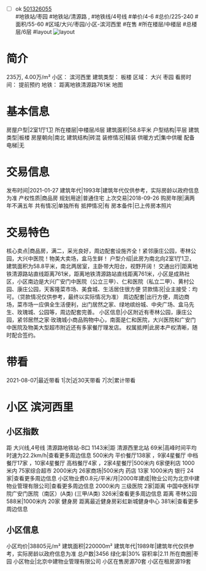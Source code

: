 - [ ] ok [501326055](https://bj.5i5j.com/ershoufang/501326055.html)  
 #地铁站/枣园 #地铁站/清源路 ,  #地铁线/4号线
#单价/4-6 #总价/225-240 #面积/55-60   #区域/大兴/枣园/小区-滨河西里 #在售 #所在楼层/中楼层 #总楼层/6层 #layout 
![layout](http://image2a.5i5j.com/bdir/layout/94a1c61bd667469c84b3477dc591b114.jpg_P5.jpg) 
# 简介 
 235万,  4.00万/m² 
小区： 滨河西里
建筑类型： 板楼
区域： 大兴 枣园
看房时间： 提前预约
地铁： 距离地铁清源路761米 地图
# 基本信息 
 房屋户型|2室1厅1卫
所在楼层|中楼层/6层
建筑面积|58.8平米
户型结构|平层
建筑类型|板楼
房屋朝向|南北
建筑结构|砖混
装修情况|精装
供暖方式|集中供暖
配备电梯|无
# 交易信息 
 发布时间|2021-01-27
建筑年代|1993年|建筑年代仅供参考，实际房龄以政府信息为准
产权性质|商品房
规划用途|普通住宅
上次交易|2018-09-26
购房年限|满两年不满五年
共有情况|单独所有
抵押情况|有
房本备件|已上传房本照片
# 交易特色 
 核心卖点|商品房，满二，采光良好，周边配套设施齐全！紧邻康庄公园，枣林公园，大兴中医院！物美大卖场，盒马生鲜！
户型介绍|此房为南北向2室1厅1卫，建筑面积为58.8平米，南北两居室，主卧带大阳台，视野开阔！
交通出行|距离地铁清源路站直线距离761米，距离地铁清源路站直线距离761米，小区是成熟社区，小区南边是大兴广安门中医院（公立三甲）、仁和医院（私立二甲）、黄村公园、康庄公园，天客隆菜市场、美食城、生活居住很方便
贷款情况|业主接受：均可。（贷款情况仅供参考，最终以实际情况为准）
周边配套|出行方便，周边商场，菜市场一应俱全生活便利，出门居然之家、绿地缤纷城、中央广场、盒马先生、玫瑰城、公园等，周边配套完善。
小区信息|小区附近有枣林公园，康庄公园，紧邻居然之家·玫瑰城小商品购物中心，南面是仁和医院，大兴医院和广安门中医院及物美大型超市附近还有多家餐厅理发店。
权属抵押|此房本产权清晰，随时配合签约。
# 带看 
 2021-08-07|最近带看	 1|次|近30天带看	 7|次|累计带看
# 小区 滨河西里
## 小区指数 
 距 大兴线,4号线 清源路地铁站-B口 1143米|距 清源西里北站 69米|高峰时间平均时速为22.2km/h|查看更多周边信息
500米内 平价餐厅138家 ，9家4星餐厅
中档餐厅17家 ，10家4星餐厅
高档餐厅4家 ，2家4星餐厅|500米内 6家便利店
1000米内 75家综合超市
2000米内 26家商场|500米内 药店 13家
1000米内 银行 24家|查看更多周边信息
小区物业费0.8元/平米/月|2000年建成|物业公司为北京中建物业管理有限公司|查看更多周边信息
2000米内 三级医院 2家|距离 中国中医科学院广安门医院（南区）(A类) (三甲/A类) 326米|查看更多周边信息
距离 枣林公园 588米|1000米内 20家 健身房
距离最近健身房彩虹新城健身中心 381米|查看更多周边信息
## 小区信息 
 小区均价|38805元/m²
建筑面积|220000m²
建筑年代|1989年|建筑年代仅供参考，实际房龄以政府信息为准
总户数|3456
绿化率|30%
容积率|2.11
所在商圈|枣园
小区物业|北京中建物业管理有限公司
小区在售房源70套
小区在租房源19套
